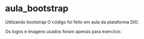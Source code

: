 # aula_bootstrap
Utilizando bootstrap
O código foi feito em aula da plataforma DIO.

Os logos e imagens usados foram apenas para exercício.
